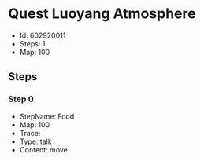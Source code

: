 # Quest Luoyang Atmosphere

- Id: 602920011
- Steps: 1
- Map: 100

## Steps

### Step 0
- StepName:  Food
- Map:  100
- Trace:  
- Type:  talk
- Content:  move


